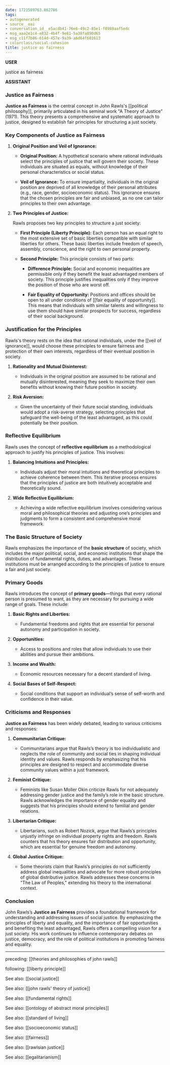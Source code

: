 ```yaml
---
date: 1721589763.862786
tags:
- autogenerated
- source__oai
- conversation_id__e5acdb41-76e6-49c2-85e1-f8988aaf5edc
- msg_aaa2e1c4-e832-4b4f-9e81-5a38fa890d65
- msg_c11f7b86-614d-457e-9a39-a6d64f601613
- colorclass/social-cohesion
title: justice as fairness
---
```


**USER**

justice as fairness


**ASSISTANT**

### Justice as Fairness

**Justice as Fairness** is the central concept in John Rawls's [[political philosophy]], primarily articulated in his seminal work "A Theory of Justice" (1971). This theory presents a comprehensive and systematic approach to justice, designed to establish fair principles for structuring a just society.

### Key Components of Justice as Fairness

1. **Original Position and Veil of Ignorance:**

    - **Original Position:** A hypothetical scenario where rational individuals select the principles of justice that will govern their society. These individuals are situated as equals, without knowledge of their personal characteristics or social status.
    
    - **Veil of Ignorance:** To ensure impartiality, individuals in the original position are deprived of all knowledge of their personal attributes (e.g., race, gender, socioeconomic status). This ignorance ensures that the chosen principles are fair and unbiased, as no one can tailor principles to their own advantage.

2. **Two Principles of Justice:**

    Rawls proposes two key principles to structure a just society:
    
    - **First Principle (Liberty Principle):** Each person has an equal right to the most extensive set of basic liberties compatible with similar liberties for others. These basic liberties include freedom of speech, assembly, conscience, and the right to own personal property.
    
    - **Second Principle:** This principle consists of two parts:
    
        - **Difference Principle:** Social and economic inequalities are permissible only if they benefit the least advantaged members of society. This principle justifies inequalities only if they improve the position of those who are worst off.
        
        - **Fair Equality of Opportunity:** Positions and offices should be open to all under conditions of [[fair equality of opportunity]]. This means that individuals with similar talents and willingness to use them should have similar prospects for success, regardless of their social background.

### Justification for the Principles

Rawls's theory rests on the idea that rational individuals, under the [[veil of ignorance]], would choose these principles to ensure fairness and protection of their own interests, regardless of their eventual position in society.

1. **Rationality and Mutual Disinterest:**
    - Individuals in the original position are assumed to be rational and mutually disinterested, meaning they seek to maximize their own benefits without knowing their future position in society.
    
2. **Risk Aversion:**
    - Given the uncertainty of their future social standing, individuals would adopt a risk-averse strategy, selecting principles that safeguard the well-being of the least advantaged, as this could potentially be their position.

### Reflective Equilibrium

Rawls uses the concept of **reflective equilibrium** as a methodological approach to justify his principles of justice. This involves:

1. **Balancing Intuitions and Principles:**
    - Individuals adjust their moral intuitions and theoretical principles to achieve coherence between them. This iterative process ensures that the principles of justice are both intuitively acceptable and theoretically sound.
    
2. **Wide Reflective Equilibrium:**
    - Achieving a wide reflective equilibrium involves considering various moral and philosophical theories and adjusting one’s principles and judgments to form a consistent and comprehensive moral framework.

### The Basic Structure of Society

Rawls emphasizes the importance of the **basic structure** of society, which includes the major political, social, and economic institutions that shape the distribution of fundamental rights, duties, and advantages. These institutions must be arranged according to the principles of justice to ensure a fair and just society.

### Primary Goods

Rawls introduces the concept of **primary goods**—things that every rational person is presumed to want, as they are necessary for pursuing a wide range of goals. These include:

1. **Basic Rights and Liberties:**
    - Fundamental freedoms and rights that are essential for personal autonomy and participation in society.
    
2. **Opportunities:**
    - Access to positions and roles that allow individuals to use their abilities and pursue their ambitions.
    
3. **Income and Wealth:**
    - Economic resources necessary for a decent standard of living.
    
4. **Social Bases of Self-Respect:**
    - Social conditions that support an individual’s sense of self-worth and confidence in their value.

### Criticisms and Responses

**Justice as Fairness** has been widely debated, leading to various criticisms and responses:

1. **Communitarian Critique:**
    - Communitarians argue that Rawls’s theory is too individualistic and neglects the role of community and social ties in shaping individual identity and values. Rawls responds by emphasizing that his principles are designed to respect and accommodate diverse community values within a just framework.
    
2. **Feminist Critique:**
    - Feminists like Susan Moller Okin criticize Rawls for not adequately addressing gender justice and the family’s role in the basic structure. Rawls acknowledges the importance of gender equality and suggests that his principles should extend to familial and gender relations.
    
3. **Libertarian Critique:**
    - Libertarians, such as Robert Nozick, argue that Rawls’s principles unjustly infringe on individual property rights and freedom. Rawls counters that his theory ensures fair distribution and opportunity, which are essential for genuine freedom and autonomy.
    
4. **Global Justice Critique:**
    - Some theorists claim that Rawls’s principles do not sufficiently address global inequalities and advocate for more robust principles of global distributive justice. Rawls addresses these concerns in "The Law of Peoples," extending his theory to the international context.

### Conclusion

John Rawls’s **Justice as Fairness** provides a foundational framework for understanding and addressing issues of social justice. By emphasizing the principles of liberty and equality, and the importance of fair opportunities and benefiting the least advantaged, Rawls offers a compelling vision for a just society. His work continues to influence contemporary debates on justice, democracy, and the role of political institutions in promoting fairness and equality.


---

preceding: [[theories and philosophies of john rawls]]  


following: [[liberty principle]]

See also: [[social justice]]


See also: [[john rawls' theory of justice]]


See also: [[fundamental rights]]


See also: [[ontology of abstract moral principles]]


See also: [[standard of living]]


See also: [[socioeconomic status]]


See also: [[fairness]]


See also: [[rawlsian justice]]


See also: [[egalitarianism]]